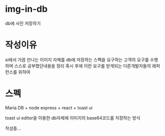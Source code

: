 # img-in-db
db에 사진 저장하기

# 작성이유
si에서 가끔 만나는 이미지 자체를 db에 저장하는 스펙을 요구하는 고객의 요구를 수행하며
스스로 공부했던내용을 정리
혹시 후에 이런 요구를 받게되는 다른개발자들의 레퍼런스를 위하여

# 스펙
Maria DB + node express + react + toast ui

toast ui editor을 이용한 db자체에 이미지의 base64코드를 저장하는 방식

작성중...
